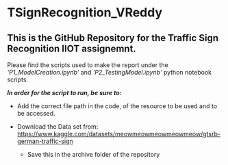 # TSignRecognition_VReddy

## This is the GitHub Repository for the Traffic Sign Recognition IIOT assignemnt.

Please find the scripts used to make the report under the *'P1_ModelCreation.ipynb'* and *'P2_TestingModel.ipynb'* python notebook scripts.

***In order for the script to run, be sure to:***

  * Add the correct file path in the code, of the resource to be used and to be accessed.
  
  * Download the Data set from: https://www.kaggle.com/datasets/meowmeowmeowmeowmeow/gtsrb-german-traffic-sign
    - Save this in the archive folder of the repository 
 

